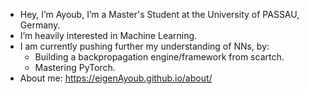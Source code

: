 - Hey, I’m Ayoub, I’m a Master's Student at the University of PASSAU, Germany.
- I’m heavily interested in Machine Learning.
- I am currently pushing further my understanding of NNs, by:
  * Building a backpropagation engine/framework from scartch.
  * Mastering PyTorch.
- About me: https://eigenAyoub.github.io/about/ 

<!---
eigenAyoub/eigenAyoub is a ✨ special ✨ repository because its `README.md` (this file) appears on your GitHub profile.
You can click the Preview link to take a look at your changes.
--->
